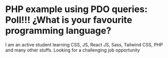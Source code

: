# PHP example using PDO queries: Poll!!! ¿What is your favourite programming language?

I am an active student learning CSS, JS, React JS, Sass, Tailwind CSS, PHP and many other stuffs. Looking for a challenging job opportunity

